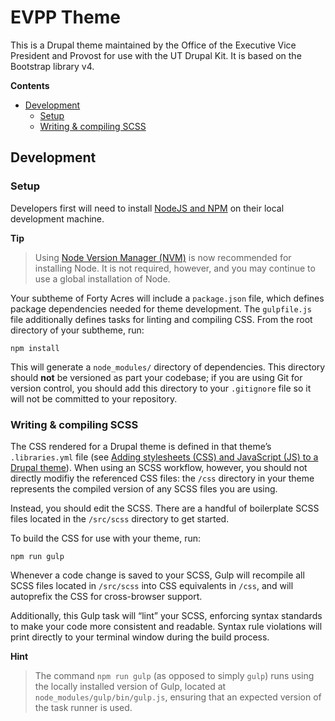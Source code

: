 # EVPP Theme

This is a Drupal theme maintained by the Office of the Executive Vice President and Provost for use with the UT Drupal Kit. It is based on the Bootstrap library v4.

**Contents**
- [Development](#development)
  * [Setup](#setup)
  * [Writing & compiling SCSS](#writing--compiling-scss)

## Development

### Setup

Developers first will need to install [NodeJS and NPM](https://docs.npmjs.com/downloading-and-installing-node-js-and-npm) on their local development machine.

**Tip**

> Using [Node Version Manager (NVM)](https://www.npmjs.com/package/nvm) is now recommended for installing Node. It is not required, however, and you may continue to use a global installation of Node.

Your subtheme of Forty Acres will include a `package.json` file, which defines package dependencies needed for theme development. The `gulpfile.js` file additionally defines tasks for linting and compiling CSS. From the root directory of your subtheme, run:

`npm install`

This will generate a `node_modules/` directory of dependencies. This directory should **not** be versioned as part your codebase; if you are using Git for version control, you should add this directory to your `.gitignore` file so it will not be committed to your repository.

### Writing & compiling SCSS

The CSS rendered for a Drupal theme is defined in that theme’s `.libraries.yml` file (see [Adding stylesheets (CSS) and JavaScript (JS) to a Drupal theme](https://www.drupal.org/docs/theming-drupal/adding-stylesheets-css-and-javascript-js-to-a-drupal-theme)). When using an SCSS workflow, however, you should not directly modifiy the referenced CSS files: the `/css` directory in your theme represents the compiled version of any SCSS files you are using.

Instead, you should edit the SCSS. There are a handful of boilerplate SCSS files located in the `/src/scss` directory to get started.

To build the CSS for use with your theme, run:

`npm run gulp`

Whenever a code change is saved to your SCSS, Gulp will recompile all SCSS files located in `/src/scss` into CSS equivalents in `/css`, and will autoprefix the CSS for cross-browser support.

Additionally, this Gulp task will “lint” your SCSS, enforcing syntax standards to make your code more consistent and readable. Syntax rule violations will print directly to your terminal window during the build process.

**Hint**

> The command `npm run gulp` (as opposed to simply `gulp`) runs using the locally installed version of Gulp, located at `node_modules/gulp/bin/gulp.js`, ensuring that an expected version of the task runner is used.
